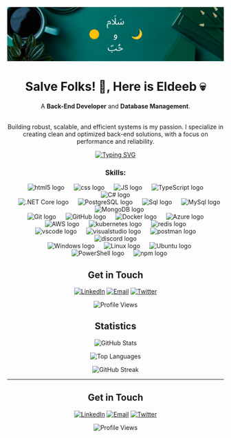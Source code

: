 <img src="images/banner.png"/>

<h1 align= "center"><b>Salve Folks! 👾, Here is Eldeeb 💀</b></h1>

<div align="center">
A <strong>Back-End Developer</strong> and <strong>Database Management</strong>.
</div>
<br>
<div align="center">
<p> Building robust, scalable, and efficient systems is my passion. I specialize in creating clean and optimized back-end solutions, with a focus on performance and reliability. </p>
</div>


<div align= "center">


[![Typing SVG](https://readme-typing-svg.demolab.com?font=Aref+Ruqaa&size=66&letterSpacing=&duration=3000&pause=1000&color=F70D0D&center=true&vCenter=true&width=600&height=100&lines=%D8%A7%D9%84%D8%AF%D9%8A%D8%A8)](https://git.io/typing-svg)




###

<div align="center"  >

### Skills:

<div align="center">
    <img width="14" />
    <img src="https://skillicons.dev/icons?i=html" height="60" alt="html5 logo" />
    <img width="14" />
    <img src="https://skillicons.dev/icons?i=css" height="60" alt="css logo" />
    <img width="14" />
    <img src="https://skillicons.dev/icons?i=js" height="60" alt="JS logo" />
    <img width="14" />
    <img src="https://skillicons.dev/icons?i=ts" height="60" alt="TypeScript logo" />
    <img width="14" />
    <img src="https://skillicons.dev/icons?i=cs" height="60" alt="C# logo" />
</div>

<div align="center">
    <img width="14" />
    <img src="https://skillicons.dev/icons?i=dotnet" height="60" alt=".NET Core logo" />
    <img width="14" />
    <img src="https://skillicons.dev/icons?i=postgres" height="60" alt="PostgreSQL logo" />
    <img width="14" />
    <img src="https://skillicons.dev/icons?i=sqlite" height="60" alt="Sql logo" />
    <img width="14" />
    <img src="https://skillicons.dev/icons?i=mysql" height="60" alt="MySql logo" />
    <img width="14" />
    <img src="https://skillicons.dev/icons?i=mongodb" height="60" alt="MongoDB logo" />
</div>

<div align="center">
    <img width="14" />
    <img src="https://skillicons.dev/icons?i=git" height="60" alt="Git logo" />
    <img width="14" />
    <img src="https://skillicons.dev/icons?i=github" height="60" alt="GitHub logo" />
    <img width="14" />
    <img src="https://skillicons.dev/icons?i=docker" height="60" alt="Docker logo" />
    <img width="14" />
    <img src="https://skillicons.dev/icons?i=azure" height="60" alt="Azure logo" />
    <img width="14" />
    <img src="https://skillicons.dev/icons?i=aws" height="60" alt="AWS logo" />
    <img width="14" />
    <img src="https://skillicons.dev/icons?i=kubernetes" height="60" alt="kubernetes logo" />
    <img width="14" />
    <img src="https://skillicons.dev/icons?i=redis" height="60" alt="redis logo" />
</div>

<div align="center">
    <img width="14" />
    <img src="https://skillicons.dev/icons?i=vscode" height="60" alt="vscode logo" />
    <img width="14" />
    <img src="https://skillicons.dev/icons?i=visualstudio" height="60" alt="visualstudio logo" />
    <img width="14" />
    <img src="https://skillicons.dev/icons?i=postman" height="60" alt="postman logo" />
    <img width="14" />
    <img src="https://skillicons.dev/icons?i=discord" height="60" alt="discord logo" />
</div>

<div align="center">
    <img width="14" />
    <img src="https://skillicons.dev/icons?i=windows" height="60" alt="Windows logo" />
    <img width="14" />
    <img src="https://skillicons.dev/icons?i=linux" height="60" alt="Linux logo" />
    <img width="14" />
    <img src="https://skillicons.dev/icons?i=ubuntu" height="60" alt="Ubuntu logo" />
</div>

<div align="center">
    <img width="14" />
    <img src="https://skillicons.dev/icons?i=powershell" height="60" alt="PowerShell logo" />
    <img width="14" />
    <img src="https://skillicons.dev/icons?i=npm" height="60" alt="npm logo" />
</div>

## Get in Touch
[![LinkedIn](https://img.shields.io/badge/LinkedIn-0077B5?style=for-the-badge&logo=linkedin&logoColor=white)](https://www.linkedin.com/in/ziad-sharara)
[![Email](https://img.shields.io/badge/Email-D14836?style=for-the-badge&logo=gmail&logoColor=white)](mailto:ziad.shararaa@gmail.com)
[![Twitter](https://img.shields.io/badge/Twitter-1DA1F2?style=for-the-badge&logo=twitter&logoColor=white)](https://x.com/eldeeb0x)

![Profile Views](https://komarev.com/ghpvc/?username=ziadsharara&color=brightgreen)


## Statistics 
 ![GitHub Stats](https://github-readme-stats.vercel.app/api?username=ziadsharara&show_icons=true&theme=radical)  

 ![Top Languages](https://github-readme-stats.vercel.app/api/top-langs/?username=ziadsharara&theme=vision-friendly-dark)

![GitHub Streak](https://github-readme-streak-stats.herokuapp.com/?user=ziadsharara&theme=vision-friendly-dark)



</div>

---

## Get in Touch
[![LinkedIn](https://img.shields.io/badge/LinkedIn-0077B5?style=for-the-badge&logo=linkedin&logoColor=white)](https://www.linkedin.com/in/ziad-sharara/)
[![Email](https://img.shields.io/badge/Email-D14836?style=for-the-badge&logo=gmail&logoColor=white)](mailto:ziad.shararaa@gmail.com)
[![Twitter](https://img.shields.io/badge/Twitter-1DA1F2?style=for-the-badge&logo=twitter&logoColor=white)](https://x.com/eldeeb0x)

![Profile Views](https://komarev.com/ghpvc/?username=ziadsharara&color=brightgreen)

